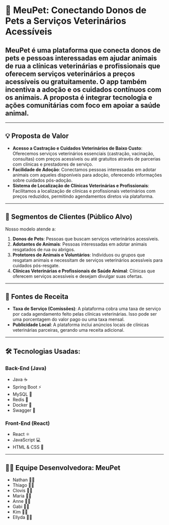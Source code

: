 # 🐾 MeuPet: Conectando Donos de Pets a Serviços Veterinários Acessíveis

## MeuPet é uma plataforma que conecta donos de pets e pessoas interessadas em ajudar animais de rua a clínicas veterinárias e profissionais que oferecem serviços veterinários a preços acessíveis ou gratuitamente. O app também incentiva a adoção e os cuidados contínuos com os animais. A proposta é integrar tecnologia e ações comunitárias com foco em apoiar a saúde animal.

***

## 💡 Proposta de Valor

- **Acesso a Castração e Cuidados Veterinários de Baixo Custo**: Oferecemos serviços veterinários essenciais (castração, vacinação, consultas) com preços acessíveis ou até gratuitos através de parcerias com clínicas e prestadores de serviço.
- **Facilidade de Adoção**: Conectamos pessoas interessadas em adotar animais com aqueles disponíveis para adoção, oferecendo informações sobre cuidados pós-adoção.
- **Sistema de Localização de Clínicas Veterinárias e Profissionais**: Facilitamos a localização de clínicas e profissionais veterinários com preços reduzidos, permitindo agendamentos diretos via plataforma.

***

## 🎯 Segmentos de Clientes (Público Alvo)

Nosso modelo atende a:

1. **Donos de Pets**: Pessoas que buscam serviços veterinários acessíveis.
2. **Adotantes de Animais**: Pessoas interessadas em adotar animais resgatados de rua ou abrigos.
3. **Protetores de Animais e Voluntários**: Indivíduos ou grupos que resgatam animais e necessitam de serviços veterinários acessíveis para cuidados pós-resgate.
4. **Clínicas Veterinárias e Profissionais de Saúde Animal**: Clínicas que oferecem serviços acessíveis e desejam divulgar suas ofertas.

***

## 💸 Fontes de Receita

- **Taxa de Serviço (Comissões)**: A plataforma cobra uma taxa de serviço por cada agendamento feito pelas clínicas veterinárias. Isso pode ser uma porcentagem do valor pago ou uma taxa mensal.
- **Publicidade Local**: A plataforma inclui anúncios locais de clínicas veterinárias parceiras, gerando uma receita adicional.

***

## 🛠 Tecnologias Usadas:

### **Back-End (Java)**

- Java ☕
- Spring Boot ⚡
- MySQL 🐬
- Redis 🧠
- Docker 🐳
- Swagger 📄

### **Front-End (React)**

- React ⚛️
- JavaScript 💻
- HTML & CSS 🎨

***

## 👩‍💻 Equipe Desenvolvedora: MeuPet

- Nathan 👨‍💻
- Thiago 👨‍💻
- Clovis 👨‍💻
- Maria 👩‍💻
- Anne 👩‍💻
- Gabi 👩‍💻
- Kim 👨‍💻
- Ellyda 👩‍💻
